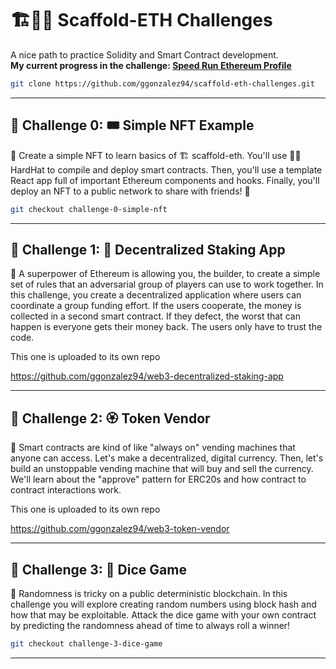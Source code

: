 # 🏗👷🏾 Scaffold-ETH Challenges

A nice path to practice Solidity and Smart Contract development.  
**My current progress in the challenge:
[Speed Run Ethereum Profile](https://buidlguidl.com/builders/0xa935CEC3c5Ef99D7F1016674DEFd455Ef06776C5)**

``` bash 
git clone https://github.com/ggonzalez94/scaffold-eth-challenges.git
```
---

## 🚩 Challenge 0: 🎟 Simple NFT Example

🎫 Create a simple NFT to learn basics of 🏗 scaffold-eth. You'll use 👷‍♀️ HardHat to compile and deploy smart contracts. Then, you'll use a template React app full of important Ethereum components and hooks. Finally, you'll deploy an NFT to a public network to share with friends! 🚀

``` bash 
git checkout challenge-0-simple-nft
```

---

## 🚩 Challenge 1: 🥩 Decentralized Staking App

🦸 A superpower of Ethereum is allowing you, the builder, to create a simple set of rules that an adversarial group of players can use to work together. In this challenge, you create a decentralized application where users can coordinate a group funding effort. If the users cooperate, the money is collected in a second smart contract. If they defect, the worst that can happen is everyone gets their money back. The users only have to trust the code.  

This one is uploaded to its own repo

https://github.com/ggonzalez94/web3-decentralized-staking-app

---

## 🚩 Challenge 2: 🏵 Token Vendor

🤖 Smart contracts are kind of like "always on" vending machines that anyone can access. Let's make a decentralized, digital currency. Then, let's build an unstoppable vending machine that will buy and sell the currency. We'll learn about the "approve" pattern for ERC20s and how contract to contract interactions work.

This one is uploaded to its own repo

https://github.com/ggonzalez94/web3-token-vendor

---

## 🚩 Challenge 3: 🎲 Dice Game

🎰 Randomness is tricky on a public deterministic blockchain.  In this challenge you will explore creating random numbers using block hash and how that may be exploitable.  Attack the dice game with your own contract by predicting the randomness ahead of time to always roll a winner!

``` bash 
git checkout challenge-3-dice-game
```

---